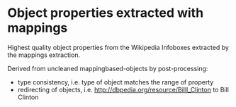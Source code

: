 # Object properties extracted with mappings
Highest quality object properties from the Wikipedia Infoboxes extracted by the mappings extraction. 

Derived from uncleaned mappingbased-objects by post-processing:
* type consistency, i.e. type of object matches the range of property
* redirecting of objects, i.e. http://dbpedia.org/resource/Billl_Clinton to Bill Clinton
